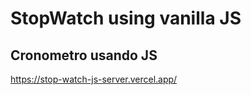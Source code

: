 <h1>StopWatch using vanilla JS</h1>
<h2>Cronometro usando JS</h2>

<a>https://stop-watch-js-server.vercel.app/</a>
